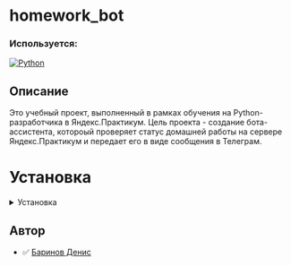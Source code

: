 # homework_bot

### Используется:

[![Python](https://img.shields.io/badge/-Python_3.7.9-464646??style=flat-square&logo=Python)](https://www.python.org/downloads/)

## Описание
Это учебный проект, выполненный в рамках обучения на Python-разработчика в Яндекс.Практикум. Цель проекта - создание бота-ассистента, котороый проверяет статус домашней работы на сервере Яндекс.Практикум и передает его в виде сообщения в Телеграм.

# Установка
<details><summary>Установка</summary>
 
_На Mac или Linux используем Bash_
_Для Windows PowerShell_

#### Клонируем репозиторий на локальную машину:
```
https://github.com/PythonGun/api_yamdb
git clone git@github.com:PythonGun/homework_bot.git
```

#### Создаем и активируем виртуальное окружение:
Для Mac или Linux
```
python3 -m venv venv
source venv/bin/activate
```

Для Windows
```
python -m venv venv
source venv/Scripts/activate
```

#### Устанавливаем зависимости:
```
pip install -r requirements.txt
```

#### Запускаем проект:
```
python homework.py
```
</details>

## Автор
- :white_check_mark: [Баринов Денис](https://github.com/PythonGun)
